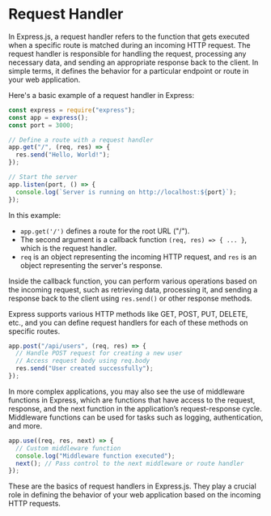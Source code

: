 # Request Handler

In Express.js, a request handler refers to the function that gets executed when a specific route is matched during an incoming HTTP request. The request handler is responsible for handling the request, processing any necessary data, and sending an appropriate response back to the client. In simple terms, it defines the behavior for a particular endpoint or route in your web application.

Here's a basic example of a request handler in Express:

```javascript
const express = require("express");
const app = express();
const port = 3000;

// Define a route with a request handler
app.get("/", (req, res) => {
  res.send("Hello, World!");
});

// Start the server
app.listen(port, () => {
  console.log(`Server is running on http://localhost:${port}`);
});
```

In this example:

- `app.get('/')` defines a route for the root URL ("/").
- The second argument is a callback function `(req, res) => { ... }`, which is the request handler.
- `req` is an object representing the incoming HTTP request, and `res` is an object representing the server's response.

Inside the callback function, you can perform various operations based on the incoming request, such as retrieving data, processing it, and sending a response back to the client using `res.send()` or other response methods.

Express supports various HTTP methods like GET, POST, PUT, DELETE, etc., and you can define request handlers for each of these methods on specific routes.

```javascript
app.post("/api/users", (req, res) => {
  // Handle POST request for creating a new user
  // Access request body using req.body
  res.send("User created successfully");
});
```

In more complex applications, you may also see the use of middleware functions in Express, which are functions that have access to the request, response, and the next function in the application’s request-response cycle. Middleware functions can be used for tasks such as logging, authentication, and more.

```javascript
app.use((req, res, next) => {
  // Custom middleware function
  console.log("Middleware function executed");
  next(); // Pass control to the next middleware or route handler
});
```

These are the basics of request handlers in Express.js. They play a crucial role in defining the behavior of your web application based on the incoming HTTP requests.
